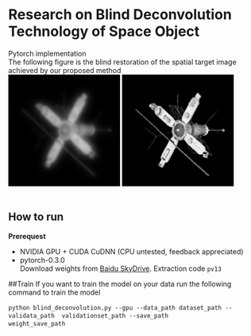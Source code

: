 # Research on Blind Deconvolution Technology of Space Object
Pytorch implementation <br>
The following figure is the blind restoration of the spatial target image achieved by our proposed method<br>
![blur_image](https://github.com/yangsoubo123/A-blind-deconvolution-framework-based-on-deep-learning/blob/master/images/blur.bmp) ![restore_image](https://github.com/yangsoubo123/A-blind-deconvolution-framework-based-on-deep-learning/blob/master/images/restore.bmp)<br><br>
## How to run
**Prerequest**<br>
* NVIDIA GPU + CUDA CuDNN (CPU untested, feedback appreciated)<br>
* pytorch-0.3.0<br>
Download weights from [Baidu SkyDrive](https://pan.baidu.com/s/1JNRRxIYIYM91rpldneJf4w). Extraction code ```pv13``` <br>

##Train
If you want to train the model on your data run the following command to  train the model<br>
```
python blind_deconvolution.py --gpu --data_path dataset_path --validata_path  validationset_path --save_path
weight_save_path

```
